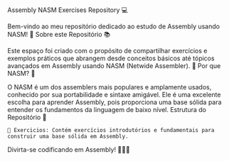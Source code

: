 Assembly NASM Exercises Repository 💻

Bem-vindo ao meu repositório dedicado ao estudo de Assembly usando NASM! 👋
Sobre este Repositório 📚

Este espaço foi criado com o propósito de compartilhar exercícios e exemplos práticos que abrangem desde conceitos básicos até tópicos avançados em Assembly usando NASM (Netwide Assembler). 🚀
Por que NASM? 🤔

O NASM é um dos assemblers mais populares e amplamente usados, conhecido por sua portabilidade e sintaxe amigável. Ele é uma excelente escolha para aprender Assembly, pois proporciona uma base sólida para entender os fundamentos da linguagem de baixo nível.
Estrutura do Repositório 📂

    📁 Exercicios: Contém exercícios introdutórios e fundamentais para construir uma base sólida em Assembly.

Divirta-se codificando em Assembly! 👨‍💻✨
